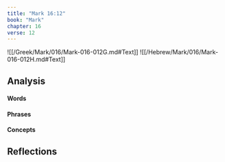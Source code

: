 ```yaml
---
title: "Mark 16:12"
book: "Mark"
chapter: 16
verse: 12
---
```

![[/Greek/Mark/016/Mark-016-012G.md#Text]]
![[/Hebrew/Mark/016/Mark-016-012H.md#Text]]

## Analysis

#### Words

#### Phrases

#### Concepts

## Reflections
